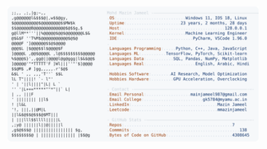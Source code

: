 <picture>
  <source srcset="https://raw.githubusercontent.com/mmazinjameel/mmazinjameel/main/dark_mode.svg?v=1738476701" media="(prefers-color-scheme: dark)">
  <img src="https://raw.githubusercontent.com/mmazinjameel/mmazinjameel/main/light_mode.svg?v=1738476701">
</picture>
